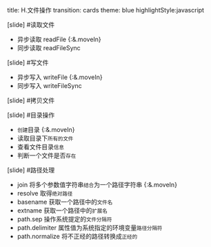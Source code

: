 title: H.文件操作
transition: cards
theme: blue
highlightStyle:javascript

[slide]
#读取文件
- 异步读取 readFile  {:&.moveIn}
- 同步读取 readFileSync

[slide]
#写文件
- 异步写入 writeFile {:&.moveIn}
- 同步写入 writeFileSync

[slide]
#拷贝文件


[slide]
#目录操作
* `创建`目录 {:&.moveIn}
* 读取目录下`所有的文件`
* 查看文件目录`信息`
* 判断一个文件是否`存在`

[slide]
#路径处理
* join 将多个参数值字符串`结合`为一个路径字符串 {:&.moveIn}
* resolve 取得`绝对路径`
* basename 获取一个路径中的`文件名`
* extname 获取一个路径中的`扩展名`
* path.sep 操作系统提定的`文件分隔符`
* path.delimiter 属性值为系统指定的环境变量`路径分隔符`
* path.normalize 将不正经的路径转换成`正经的`
